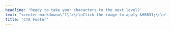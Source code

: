 ```yaml
---
headline: 'Ready to take your characters to the next level?'
text: "<center markdown=\"1\">\r\nClick the image to apply &#8631;\r\n\r\n[![Apply Now](StoryThreads_ApplyButton.png)](https://forms.gle/gSjLLTvca513spno6?target=_blank)\r\n\r\nApplications open Oct. 1st - Nov. 1st\r\n\r\n<a href=\"/story-threads/StoryThreads_TermsandConditions.pdf\" target=\"_blank\" class=\"button\" style=\"display: inline-block;\">Terms</a>\r\n</center>"
title: 'CTA Footer'
---
```


